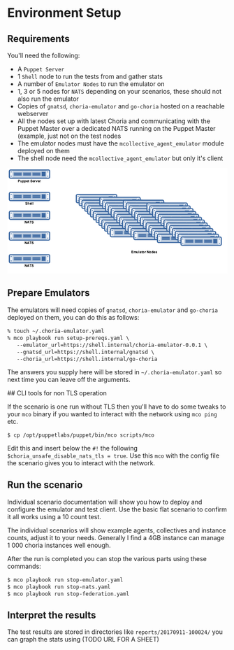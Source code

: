 # Environment Setup 

## Requirements

You'll need the following:

  * A `Puppet Server`
  * 1 `Shell` node to run the tests from and gather stats
  * A number of `Emulator Nodes` to run the emulator on
  * 1, 3 or 5 nodes for `NATS` depending on your scenarios, these should not also run the emulator
  * Copies of `gnatsd`, `choria-emulator` and `go-choria` hosted on a reachable webserver
  * All the nodes set up with latest Choria and communicating with the Puppet Master over a dedicated NATS running on the Puppet Master (example, just not on the test nodes
  * The emulator nodes must have the `mcollective_agent_emulator` module deployed on them
  * The shell node need the `mcollective_agent_emulator` but only it's client

![overview](overview.png)

## Prepare Emulators

The emulators will need copies of `gnatsd`, `choria-emulator` and `go-choria` deployed on them, you can do this as follows:

```
% touch ~/.choria-emulator.yaml
% mco playbook run setup-prereqs.yaml \
   --emulator_url=https://shell.internal/choria-emulator-0.0.1 \
   --gnatsd_url=https://shell.internal/gnatsd \
   --choria_url=https://shell.internal/go-choria
```

The answers you supply here will be stored in `~/.choria-emulator.yaml` so next time you can leave off the arguments.

## CLI tools for non TLS operation

If the scenario is one run without TLS then you'll have to do some tweaks to your `mco` binary if you wanted to interact with the network using `mco ping` etc.

```
$ cp /opt/puppetlabs/puppet/bin/mco scripts/mco
```

Edit this and insert below the `#!` the following `$choria_unsafe_disable_nats_tls = true`. Use this `mco` with the config file the scenario gives you to interact with the network.

## Run the scenario

Individual scenario documentation will show you how to deploy and configure the emulator and test client. Use the basic flat scenario to confirm it all works using a 10 count test.

The individual scenarios will show example agents, collectives and instance counts, adjust it to your needs.  Generally I find a 4GB instance can manage 1 000 choria instances well enough.

After the run is completed you can stop the various parts using these commands:

```
$ mco playbook run stop-emulator.yaml
$ mco playbook run stop-nats.yaml
$ mco playbook run stop-federation.yaml
```

## Interpret the results

The test results are stored in directories like `reports/20170911-100024/` you can graph the stats using (TODO URL FOR A SHEET)